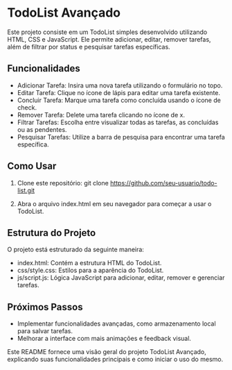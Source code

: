 # TodoList Avançado
Este projeto consiste em um TodoList simples desenvolvido utilizando HTML, CSS e JavaScript. Ele permite adicionar, editar, remover tarefas, além de filtrar por status e pesquisar tarefas específicas.

## Funcionalidades

- Adicionar Tarefa: Insira uma nova tarefa utilizando o formulário no topo.
- Editar Tarefa: Clique no ícone de lápis para editar uma tarefa existente.
- Concluir Tarefa: Marque uma tarefa como concluída usando o ícone de check.
- Remover Tarefa: Delete uma tarefa clicando no ícone de x.
- Filtrar Tarefas: Escolha entre visualizar todas as tarefas, as concluídas ou as pendentes.
- Pesquisar Tarefas: Utilize a barra de pesquisa para encontrar uma tarefa específica.

## Como Usar

1. Clone este repositório:
git clone https://github.com/seu-usuario/todo-list.git

2. Abra o arquivo index.html em seu navegador para começar a usar o TodoList.

## Estrutura do Projeto
O projeto está estruturado da seguinte maneira:

- index.html: Contém a estrutura HTML do TodoList.
- css/style.css: Estilos para a aparência do TodoList.
- js/script.js: Lógica JavaScript para adicionar, editar, remover e gerenciar tarefas.

## Próximos Passos

- Implementar funcionalidades avançadas, como armazenamento local para salvar tarefas.
- Melhorar a interface com mais animações e feedback visual.

Este README fornece uma visão geral do projeto TodoList Avançado, explicando suas funcionalidades principais e como iniciar o uso do mesmo.

 
